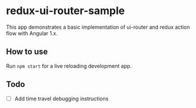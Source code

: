 # redux-ui-router-sample

This app demonstrates a basic implementation of ui-router and redux action flow with Angular 1.x. 

## How to use

Run `npm start` for a live reloading development app.

## Todo

* [ ] Add time travel debugging instructions
